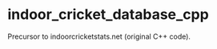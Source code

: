 indoor_cricket_database_cpp
===========================

Precursor to indoorcricketstats.net (original C++ code).